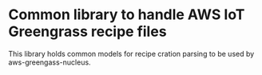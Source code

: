 # Common library to handle AWS IoT Greengrass recipe files

This library holds common models for recipe cration parsing to be used by aws-greengass-nucleus.
